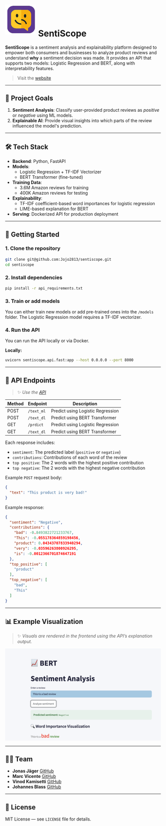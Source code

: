 # <img src="assets/logo.png" alt="SentiScope Logo" style="width:100px; margin-bottom: 7px;" /> SentiScope

**SentiScope** is a sentiment analysis and explainability platform designed to empower both consumers and businesses to analyze product reviews and understand **why** a sentiment decision was made. It provides an API that supports two models: Logistic Regression and BERT, along with interpretability features.

> Visit the [website](https://sentiscope-811189409150.europe-west1.run.app/)

---

## 🎯 Project Goals

1. **Sentiment Analysis**: Classify user-provided product reviews as _positive_ or _negative_ using ML models.
2. **Explainable AI**: Provide visual insights into which parts of the review influenced the model's prediction.

---

## 🛠️ Tech Stack

- **Backend**: Python, FastAPI
- **Models**:
  - Logistic Regression + TF-IDF Vectorizer
  - BERT Transformer (fine-tuned)
- **Training Data**:
  - 3.6M Amazon reviews for training
  - 400K Amazon reviews for testing
- **Explainability**:
  - TF-IDF coefficient-based word importances for logistic regression
  - LIME-based explanation for BERT
- **Serving**: Dockerized API for production deployment

---

## 🚀 Getting Started

### 1. Clone the repository

```bash
git clone git@github.com:Jojo2813/sentiscope.git
cd sentiscope
```

### 2. Install dependencies

```bash
pip install -r api_requirements.txt
```

### 3. Train or add models

You can either train new models or add pre-trained ones into the `/models`
folder. The Logistic Regression model requires a TF-IDF vectorizer.

### 4. Run the API

You can run the API locally or via Docker.

**Locally:**

```bash
uvicorn sentiscope.api.fast:app --host 0.0.0.0 --port 8000
```

---

## 🔗 API Endpoints
> ✨ *Use the [API](https://sentiscope-811189409150.europe-west1.run.app/)*

| Method | Endpoint               | Description                      |
|--------|------------------------|----------------------------------|
| POST   | `/text_ml`      | Predict using Logistic Regression |
| POST   | `/text_dl`        | Predict using BERT Transformer     |
| GET  | `/prdict`      | Predict using Logistic Regression |
| GET   | `/text_dl`        | Predict using BERT Transformer     |

Each response includes:
- `sentiment`: The predicted label (`positive` or `negative`)
- `contributions`: Contributions of each word of the review
- `top positive`: The 2 words with the highest positive contribution
- `top negative`: The 2 words with the highest negative contribution


Example `POST` request body:

```json
{
  "text": "This product is very bad!"
}
```

Example response:

```json
{
  "sentiment": "Negative",
  "contributions": {
    "bad": -0.8493822721233767,
    "This": -0.055178364859198456,
    "product": 0.04343707833940294,
    "very": -0.03596263800926295,
    "is": -0.0012366701874647191
  },
  "top_positive": [
    "product"
  ],
  "top_negative": [
    "bad",
    "This"
  ]
}
```

---

## 📊 Example Visualization

> ✨ *Visuals are rendered in the frontend using the API’s explanation output.*


![Example BERT Visualization](assets/example_bert.png)

---

## 👨‍💻 Team
- **Jonas Jäger** [GitHub](https://github.com/JonasJaeger28)
- **Marc Vicente** [GitHub](https://github.com/marcvice9)
- **Vinod Kamisetti** [GitHub](https://github.com/vinodkamisetti)
- **Johannes Blass** [GitHub](https://github.com/Jojo2813)
---

## 📜 License

MIT License — see `LICENSE` file for details.
